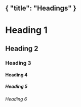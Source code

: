 {
  "title": "Headings"
}
---
# Heading 1
## Heading 2
### Heading 3
#### Heading 4
##### Heading 5
###### Heading 6